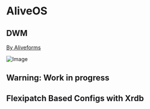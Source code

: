 <div style="text-aligh: center">
<h1> AliveOS </h1>
<h2> DWM </h2> 
<a href='https://aliveforms.com'>By Aliveforms</a>
</div>

![Image](img/title2.gif)

## Warning: Work in progress


## Flexipatch Based Configs with Xrdb